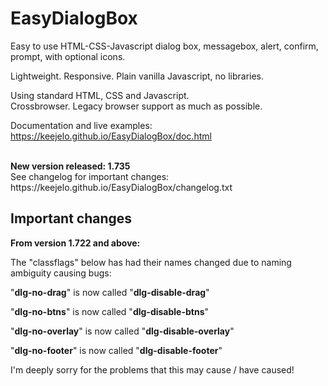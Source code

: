 # EasyDialogBox

Easy to use HTML-CSS-Javascript dialog box, messagebox, alert, confirm, prompt, with optional icons.

Lightweight. Responsive. Plain vanilla Javascript, no libraries.

Using standard HTML, CSS and Javascript.  
Crossbrowser. Legacy browser support as much as possible.

Documentation and live examples: https://keejelo.github.io/EasyDialogBox/doc.html

<br />
<b>New version released: 1.735</b>
<br/ >
See changelog for important changes: https://keejelo.github.io/EasyDialogBox/changelog.txt
<br />

## Important changes
<b>From version 1.722 and above:</b>

The "classflags" below has had their names changed due to naming ambiguity causing bugs:

"<b>dlg-no-drag</b>" is now called "<b>dlg-disable-drag</b>"

"<b>dlg-no-btns</b>" is now called "<b>dlg-disable-btns</b>"

"<b>dlg-no-overlay</b>" is now called "<b>dlg-disable-overlay</b>"

"<b>dlg-no-footer</b>" is now called "<b>dlg-disable-footer</b>"


I'm deeply sorry for the problems that this may cause / have caused!

